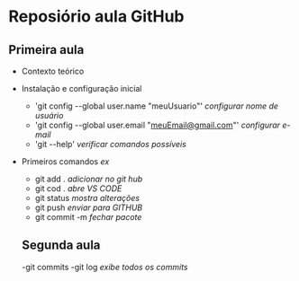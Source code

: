 # Reposiório aula GitHub
## Primeira aula

- Contexto teórico
- Instalação e configuração inicial
    - 'git config --global user.name "meuUsuario"' *configurar nome de usuário*
    - 'git config --global user.email "meuEmail@gmail.com"' *configurar e-mail*
    - 'git --help' *verificar comandos possíveis*

- Primeiros comandos *ex*

    - git add . *adicionar no git hub*
    - git cod . *abre VS CODE*
    - git status *mostra alterações*
    - git push *enviar para GITHUB*
    - git commit -m *fechar pacote*

    ## Segunda aula

    -git commits
    -git log *exibe todos os commits*
